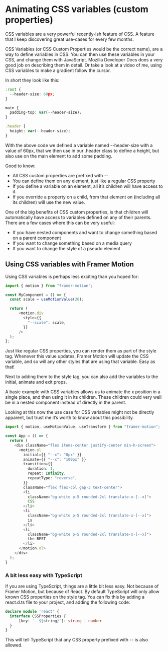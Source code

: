 # Animating CSS variables (custom properties)

CSS variables are a very powerful recently-ish feature of CSS. A feature that I keep discovering great use-cases for every few months.

CSS Variables (or CSS Custom Properties would be the correct name), are a way to define variables in CSS. You can then use these variables in your CSS, and change them with JavaScript. Mozilla Developer Docs does a very good job on describing them in detail. Or take a look at a video of me, using CSS variables to make a gradient follow the cursor.

In short they look like this:

```typescript
:root {
  --header-size: 60px;
}

main {
  padding-top: var(--header-size);
}

.header {
  height: var(--header-size);
}
```

With the above code we defined a variable named --header-size with a value of 60px, that we then use in our .header class to define a height, but also use on the main element to add some padding.

Good to know:

- All CSS custom properties are prefixed with --
- You can define them on any element, just like a regular CSS property
- If you define a variable on an element, all it’s children will have access to it.
- If you override a property on a child, from that element on (including all its children) will use the new value.

One of the big benefits of CSS custom properties, is that children will automatically have access to variables defined on any of their parents. There are a few cases where this can be very useful:

- If you have nested components and want to change something based on a parent component
- If you want to change something based on a media query
- If you want to change the style of a pseudo element

## Using CSS variables with Framer Motion

Using CSS variables is perhaps less exciting than you hoped for:

```typescript
import { motion } from "framer-motion";

const MyComponent = () => {
  const scale = useMotionValue(20);

  return (
      <motion.div
        style={{
          "--scale": scale,
        }}
      />
  );
};
```

Just like regular CSS properties, you can render them as part of the style tag. Whenever this value updates, Framer Motion will update the CSS variable, and so will any other styles that are using that variable. Easy as that!

Next to adding them to the style tag, you can also add the variables to the initial, animate and exit props.

A basic example with CSS variables allows us to animate the x position in a single place, and then using it in its children. These children could very well be in a nested component instead of directly in the parent.

Looking at this now the use case for CSS variables might not be directly apparent, but trust me it’s worth to know about this possibility.

```typescript
import { motion, useMotionValue, useTransform } from "framer-motion";

const App = () => {
  return (
    <div className="flex items-center justify-center min-h-screen">
      <motion.ol
        initial={{ "--x": "0px" }}
        animate={{ "--x": "100px" }}
        transition={{
          duration: 1,
          repeat: Infinity,
          repeatType: "reverse",
        }}
        className="flex flex-col gap-3 text-center">
        <li
          className="bg-white p-5 rounded-2xl translate-x-[--x]">
          CSS
        </li>
        <li
          className="bg-white p-5 rounded-2xl translate-x-[--x]">
          is
        </li>
        <li
          className="bg-white p-5 rounded-2xl translate-x-[--x]">
          the BEST
        </li>
      </motion.ol>
    </div>
  );
}
```

### A bit less easy with TypeScript

If you are using TypeScript, things are a little bit less easy. Not because of Framer Motion, but because of React. By default TypeScript will only allow known CSS properties on the style tag. You can fix this by adding a react.d.ts file to your project, and adding the following code:

```typescript
declare module 'react' {
  interface CSSProperties {
      [key: `--${string}`]: string | number
  }
}
```

This will tell TypeScript that any CSS property prefixed with -- is also allowed.